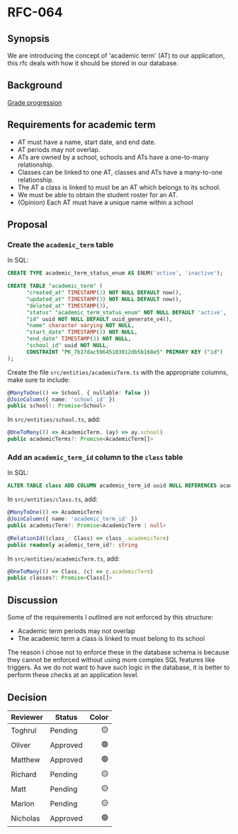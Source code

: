 # **RFC-064**

## **Synopsis**

We are introducing the concept of 'academic term' (AT) to our application, this rfc deals with how it should be stored in our database.

## **Background**

[Grade progression](https://calmisland.atlassian.net/wiki/spaces/ET/pages/2602795009/Grade+Progression)

## **Requirements for academic term**

* AT must have a name, start date, and end date.
* AT periods may not overlap.
* ATs are owned by a school, schools and ATs have a one-to-many relationship.
* Classes can be linked to one AT, classes and ATs have a many-to-one relationship.
* The AT a class is linked to must be an AT which belongs to its school.
* We must be able to obtain the student roster for an AT.
* (Opinion) Each AT must have a unique name within a school

## **Proposal**

### **Create the `academic_term` table**

In SQL:

```sql
CREATE TYPE academic_term_status_enum AS ENUM('active', 'inactive');

CREATE TABLE "academic_term" (
      "created_at" TIMESTAMP(3) NOT NULL DEFAULT now(),
      "updated_at" TIMESTAMP(3) NOT NULL DEFAULT now(),
      "deleted_at" TIMESTAMP(3),
      "status" "academic_term_status_enum" NOT NULL DEFAULT 'active',
      "id" uuid NOT NULL DEFAULT uuid_generate_v4(),
      "name" character varying NOT NULL,
      "start_date" TIMESTAMP(3) NOT NULL,
      "end_date" TIMESTAMP(3) NOT NULL,
      "school_id" uuid NOT NULL,
      CONSTRAINT "PK_7b17dac59645103012db5b168e5" PRIMARY KEY ("id")
);
```

Create the file `src/entities/academicTerm.ts` with the appropriate columns, make sure to include:

```typescript
@ManyToOne(() => School, { nullable: false })
@JoinColumn({ name: 'school_id' })
public school!: Promise<School>
```

In `src/entities/school.ts`, add:

```typescript
@OneToMany(() => AcademicTerm, (ay) => ay.school)
public academicTerms?: Promise<AcademicTerm[]>
```

### **Add an `academic_term_id` column to the `class` table**

In SQL:

```sql
ALTER TABLE class ADD COLUMN academic_term_id uuid NULL REFERENCES academic_term
```

In `src/entities/class.ts`, add:

```typescript
@ManyToOne(() => AcademicTerm)
@JoinColumn({ name: 'academic_term_id' })
public academicTerm?: Promise<AcademicTerm | null>

@RelationId((class_: Class) => class_.academicTerm)
public readonly academic_term_id?: string
```

In `src/entities/academicTerm.ts`, add:

```typescript
@OneToMany(() => Class, (c) => c.academicTerm)
public classes?: Promise<Class[]>
```

## **Discussion**

Some of the requirements I outlined are not enforced by this structure:

* Academic term periods may not overlap
* The academic term a class is linked to must belong to its school

The reason I chose not to enforce these in the database schema is because they cannot be enforced without using more complex SQL features like triggers. As we do not want to have such logic in the database, it is better to perform these checks at an application level.

## Decision

|     Reviewer     |  Status  | Color  |
|------------------|----------|-------:|
| Toghrul          | Pending  |   🟡   |
| Oliver           | Approved |   🟢   |
| Matthew          | Approved |   🟢   |
| Richard          | Pending  |   🟡   |
| Matt             | Pending  |   🟡   |
| Marlon           | Pending  |   🟡   |
| Nicholas         | Approved |   🟢   |
